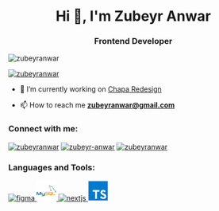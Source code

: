 <h1 align="center">Hi 👋, I'm Zubeyr Anwar</h1>
<h3 align="center">Frontend Developer </h3>

<p align="left"> <img src="https://komarev.com/ghpvc/?username=zubeyranwar&label=Profile%20views&color=0e75b6&style=flat" alt="zubeyranwar" /> </p>

<p align="left"> <a href="https://github.com/ryo-ma/github-profile-trophy"><img src="https://github-profile-trophy.vercel.app/?username=zubeyranwar" alt="zubeyranwar" /></a> </p>

- 🔭 I’m currently working on [Chapa Redesign](https://github.com/zubeyranwar/chapa)

- 📫 How to reach me **zubeyranwar@gmail.com**

<h3 align="left">Connect with me:</h3>
<p align="left">
<a href="https://twitter.com/zubeyranwar" target="blank"><img align="center" src="https://raw.githubusercontent.com/rahuldkjain/github-profile-readme-generator/master/src/images/icons/Social/twitter.svg" alt="zubeyranwar" height="30" width="40" /></a>
<a href="https://linkedin.com/in/zubeyr-anwar" target="blank"><img align="center" src="https://raw.githubusercontent.com/rahuldkjain/github-profile-readme-generator/master/src/images/icons/Social/linked-in-alt.svg" alt="zubeyr-anwar" height="30" width="40" /></a>
<a href="https://instagram.com/zubeyranwar" target="blank"><img align="center" src="https://raw.githubusercontent.com/rahuldkjain/github-profile-readme-generator/master/src/images/icons/Social/instagram.svg" alt="zubeyranwar" height="30" width="40" /></a>
</p>

<h3 align="left">Languages and Tools:</h3>
<p align="left"> <a href="https://www.figma.com/" target="_blank" rel="noreferrer"> <img src="https://www.vectorlogo.zone/logos/figma/figma-icon.svg" alt="figma" width="40" height="40"/> </a> <a href="https://www.mysql.com/" target="_blank" rel="noreferrer"> <img src="https://raw.githubusercontent.com/devicons/devicon/master/icons/mysql/mysql-original-wordmark.svg" alt="mysql" width="40" height="40"/> </a> <a href="https://nextjs.org/" target="_blank" rel="noreferrer"> <img src="https://cdn.worldvectorlogo.com/logos/nextjs-2.svg" alt="nextjs" width="40" height="40"/> </a> <a href="https://www.typescriptlang.org/" target="_blank" rel="noreferrer"> <img src="https://raw.githubusercontent.com/devicons/devicon/master/icons/typescript/typescript-original.svg" alt="typescript" width="40" height="40"/> </a> </p>
